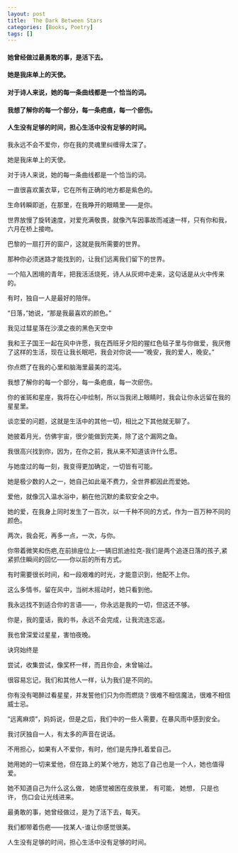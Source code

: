 ```yaml
---
layout: post
title:  The Dark Between Stars
categories: [Books, Poetry]
tags: []
---
```

#### 她曾经做过最勇敢的事，是活下去。
#### 她是我床单上的天使。
#### 对于诗人来说，她的每一条曲线都是一个恰当的词。
#### 我想了解你的每一个部分，每一条疤痕，每一个瘀伤。
#### 人生没有足够的时间，担心生活中没有足够的时间。
<!-- more -->
我永远不会不爱你，你在我的灵魂里纠缠得太深了。

她是我床单上的天使。

对于诗人来说，她的每一条曲线都是一个恰当的词。

一直很喜欢薰衣草，它在所有正确的地方都是紫色的。

生命转瞬即逝，在那里，在我睁开的眼睛里——是你。

世界放慢了旋转速度，对爱充满敬畏，就像汽车因事故而减速一样，只有你和我，六月在桥上接吻。

巴黎的一扇打开的窗户，这就是我所需要的世界。

那种你必须迷路才能找到的，让我们远离我们留下的世界。

一个陷入困境的青年，把我活活烧死，诗人从灰烬中走来，这句话是从火中传来的。

有时，独自一人是最好的陪伴。

“日落，”她说，“那是我最喜欢的颜色。”

我见过彗星落在沙漠之夜的黑色天空中

我和王子国王一起在风中许愿，我在西班牙夕阳的猩红色毯子里与你做爱，我厌倦了这样的生活，现在让我长眠吧，我会对你说——“晚安，我的爱人，晚安。”

你点燃了在我的心里和脑海里最美的混沌。

我想了解你的每一个部分，每一条疤痕，每一次瘀伤。

你的雀斑和星座，我将在心中绘制，所以当我闭上眼睛时，我会让你永远留在我的星星里。

谈恋爱的问题，这就是生活中的其他一切，相比之下其他就无聊了。

她披着月光，仿佛宇宙，很少能做到完美，除了这个漏网之鱼。

我很高兴找到你，因为，在你之前，我从来不知道该许什么愿。

与她度过的每一刻，我变得更加确定，一切皆有可能。

她是极少数的人之一，她自己如此毫不费力，全世界都因此而爱她。

爱他，就像沉入温水浴中，躺在他沉默的柔软安全之中。

她的爱，在我身上同时发生了一百次，以一千种不同的方式，作为一百万种不同的颜色。

两次，我会死，再多一点，一次，与你。

你带着微笑和伤疤,在前排座位上-一辆旧凯迪拉克-我们是两个追逐日落的孩子,紧紧抓住瞬间的回忆——你以前的所有方式。

有时需要很长时间，和一段艰难的时光，才能意识到，他配不上你。

这么多情书，留在风中，当树木摇动时，她只看到他。

我永远找不到适合你的言语——，你永远是我的一切，但这还不够。

你是，我的童话，我的书，永远不会完成，让我流连忘返。

我也曾深爱过星星，害怕夜晚。

诀窍始终是

尝试，收集尝试，像奖杯一样，而且你会，未曾输过。

很容易忘记，我们和其他人一样，认为我们是不同的。

你有没有喝醉过看星星，并发誓他们只为你而燃烧？很难不相信魔法，很难不相信威士忌。

“远离麻烦”，妈妈说，但是之后，我们中的一些人需要，在暴风雨中感到安全。

我讨厌独自一人，有太多的声音在说话。

不用担心，如果有人不爱你，有时，他们是先挣扎着爱自己。

她用她的一切来爱他，但在路上的某个地方，她忘了自己也是一个人，她也值得爱。

她不知道自己为什么这么做， 她感觉被困在皮肤里， 有可能， 她想， 只是也许， 伤口会让光线进来。

最勇敢的事，她曾经做过，是为了活下去，每天。

我们都带着伤疤——找某人-谁让你感觉很美。

人生没有足够的时间，担心生活中没有足够的时间。
